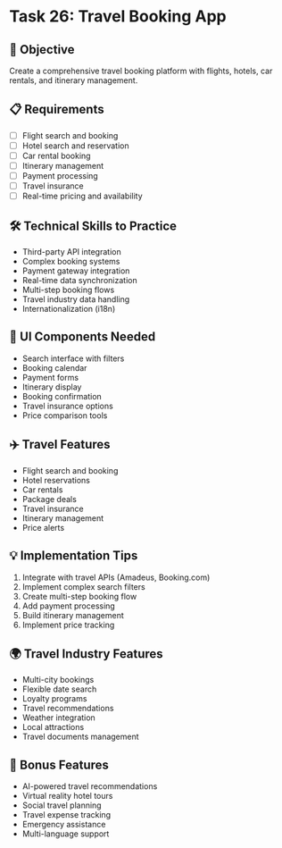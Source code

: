 # Task 26: Travel Booking App

## 🎯 Objective
Create a comprehensive travel booking platform with flights, hotels, car rentals, and itinerary management.

## 📋 Requirements
- [ ] Flight search and booking
- [ ] Hotel search and reservation
- [ ] Car rental booking
- [ ] Itinerary management
- [ ] Payment processing
- [ ] Travel insurance
- [ ] Real-time pricing and availability

## 🛠️ Technical Skills to Practice
- Third-party API integration
- Complex booking systems
- Payment gateway integration
- Real-time data synchronization
- Multi-step booking flows
- Travel industry data handling
- Internationalization (i18n)

## 🎨 UI Components Needed
- Search interface with filters
- Booking calendar
- Payment forms
- Itinerary display
- Booking confirmation
- Travel insurance options
- Price comparison tools

## ✈️ Travel Features
- Flight search and booking
- Hotel reservations
- Car rentals
- Package deals
- Travel insurance
- Itinerary management
- Price alerts

## 💡 Implementation Tips
1. Integrate with travel APIs (Amadeus, Booking.com)
2. Implement complex search filters
3. Create multi-step booking flow
4. Add payment processing
5. Build itinerary management
6. Implement price tracking

## 🌍 Travel Industry Features
- Multi-city bookings
- Flexible date search
- Loyalty programs
- Travel recommendations
- Weather integration
- Local attractions
- Travel documents management

## 🚀 Bonus Features
- AI-powered travel recommendations
- Virtual reality hotel tours
- Social travel planning
- Travel expense tracking
- Emergency assistance
- Multi-language support
